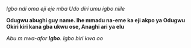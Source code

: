 *Igbo ndi oma eji eje mba*
_Udo diri umu igbo niile_

**Odugwu abughi guy name. Ihe mmadu na-eme ka eji akpo ya Odugwu**
__Okiri kiri kana gba ukwu ose, Anaghi ari ya elu__

_Abu m nwa-afor **Igbo**. Igbo biri kwa oo_
